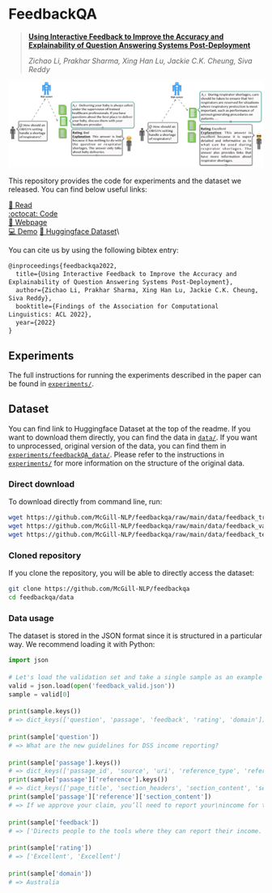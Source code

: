 # FeedbackQA

> [**Using Interactive Feedback to Improve the Accuracy and Explainability of Question Answering Systems Post-Deployment**](https://arxiv.org/abs/2204.03025)
>
> *Zichao Li, Prakhar Sharma, Xing Han Lu, Jackie C.K. Cheung, Siva Reddy*

![An diagram of how FeedbackQA conceptually works](/docs/fbqa.png)

This repository provides the code for experiments and the dataset we released. You can find below useful links:

[📄 Read](https://arxiv.org/abs/2204.03025)\
[:octocat: Code](https://github.com/McGill-NLP/feedbackqa)\
[🔗 Webpage](https://mcgill-nlp.github.io/feedbackqa/)\
[💻 Demo](http://206.12.100.48:8080/)
[🤗 Huggingface Dataset](https://huggingface.co/datasets/McGill-NLP/feedbackQA)\


You can cite us by using the following bibtex entry:
```
@inproceedings{feedbackqa2022,
  title={Using Interactive Feedback to Improve the Accuracy and Explainability of Question Answering Systems Post-Deployment},
  author={Zichao Li, Prakhar Sharma, Xing Han Lu, Jackie C.K. Cheung, Siva Reddy},
  booktitle={Findings of the Association for Computational Linguistics: ACL 2022},
  year={2022}
}
```

## Experiments

The full instructions for running the experiments described in the paper can be found in [`experiments/`](./experiments).

## Dataset

You can find link to Huggingface Dataset at the top of the readme. If you want to download them directly, you can find the data in [`data/`](./data). If you want to unprocessed, original version of the data, you can find them in [`experiments/feedbackQA_data/`](./experiments/feedbackQA_data/). Please refer to the instructions in [`experiments/`](./experiments) for more information on the structure of the original data.

### Direct download

To download directly from command line, run:

```bash
wget https://github.com/McGill-NLP/feedbackqa/raw/main/data/feedback_train.json
wget https://github.com/McGill-NLP/feedbackqa/raw/main/data/feedback_valid.json
wget https://github.com/McGill-NLP/feedbackqa/raw/main/data/feedback_test.json
```

### Cloned repository

If you clone the repository, you will be able to directly access the dataset:

```bash
git clone https://github.com/McGill-NLP/feedbackqa
cd feedbackqa/data
```

### Data usage

The dataset is stored in the JSON format since it is structured in a particular way. We recommend loading it with Python:

```python
import json

# Let's load the validation set and take a single sample as an example
valid = json.load(open('feedback_valid.json'))
sample = valid[0]

print(sample.keys())
# => dict_keys(['question', 'passage', 'feedback', 'rating', 'domain'])

print(sample['question'])
# => What are the new guidelines for DSS income reporting?

print(sample['passage'].keys())
# => dict_keys(['passage_id', 'source', 'uri', 'reference_type', 'reference'])
print(sample['passage']['reference'].keys())
# => dict_keys(['page_title', 'section_headers', 'section_content', 'selection_span', 'section_content_html'])
print(sample['passage']['reference']['section_content'])
# => If we approve your claim, you’ll need to report your\nincome for the past 2 weeks to\nget your first payment.\nTo do this, [...]

print(sample['feedback'])
# => ['Directs people to the tools where they can report their income.', 'Gives requirements and links in response.']

print(sample['rating'])
# => ['Excellent', 'Excellent']

print(sample['domain'])
# => Australia
```


